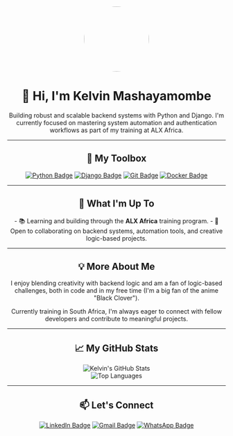 <div align="center">
  <img src="https://avatars.githubusercontent.com/u/84100527?v=4" width="150" style="border-radius: 50%;">
  <h1>👋 Hi, I'm Kelvin Mashayamombe</h1>
  <p>Building robust and scalable backend systems with Python and Django. I'm currently focused on mastering system automation and authentication workflows as part of my training at ALX Africa.</p>
</div>

---

<h2 align="center">🔧 My Toolbox</h2>
<div align="center">
  <a href="https://www.python.org/" target="_blank"><img src="https://img.shields.io/badge/Python-3776AB?style=for-the-badge&logo=python&logoColor=white" alt="Python Badge"></a>
  <a href="https://www.djangoproject.com/" target="_blank"><img src="https://img.shields.io/badge/Django-092E20?style=for-the-badge&logo=django&logoColor=white" alt="Django Badge"></a>
  <a href="https://git-scm.com/" target="_blank"><img src="https://img.shields.io/badge/Git-F05032?style=for-the-badge&logo=git&logoColor=white" alt="Git Badge"></a>
  <a href="https://www.docker.com/" target="_blank"><img src="https://img.shields.io/badge/Docker-2496ED?style=for-the-badge&logo=docker&logoColor=white" alt="Docker Badge"></a>
</div>

---

<h2 align="center">🚀 What I'm Up To</h2>
<div align="center">
  - 📚 Learning and building through the <strong>ALX Africa</strong> training program.
  - 🤝 Open to collaborating on backend systems, automation tools, and creative logic-based projects.
</div>

---

<h2 align="center">💡 More About Me</h2>
<div align="center">
  <p>I enjoy blending creativity with backend logic and am a fan of logic-based challenges, both in code and in my free time (I'm a big fan of the anime "Black Clover").</p>
  <p>Currently training in South Africa, I'm always eager to connect with fellow developers and contribute to meaningful projects.</p>
</div>

---

<h2 align="center">📈 My GitHub Stats</h2>
<div align="center">
  <img src="https://github-readme-stats.vercel.app/api?username=2keller&show_icons=true&theme=dark" alt="Kelvin's GitHub Stats">
  <br>
  <img src="https://github-readme-stats.vercel.app/api/top-langs/?username=2keller&theme=dark" alt="Top Languages">
</div>

---

<h2 align="center">📫 Let's Connect</h2>
<div align="center">
  <a href="https://www.linkedin.com/in/kelvin-mashayamombe-32372b293/" target="_blank"><img src="https://img.shields.io/badge/LinkedIn-0077B5?style=for-the-badge&logo=linkedin&logoColor=white" alt="LinkedIn Badge"></a>
  <a href="mailto:mashayamombekelvinn@gmail.com"><img src="https://img.shields.io/badge/Gmail-D14836?style=for-the-badge&logo=gmail&logoColor=white" alt="Gmail Badge"></a>
  <a href="https://wa.me/27694023245" target="_blank"><img src="https://img.shields.io/badge/WhatsApp-25D366?style=for-the-badge&logo=whatsapp&logoColor=white" alt="WhatsApp Badge"></a>
</div>
